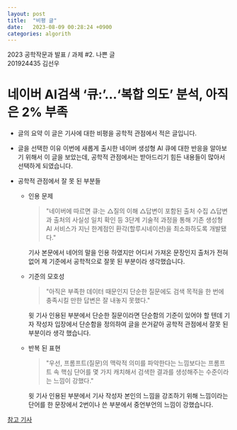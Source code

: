```yaml
---
layout: post
title:  "비평 글"
date:   2023-08-09 00:28:24 +0900
categories: algorith
---
```


2023 공학작문과 발표 / 과제 #2. 나쁜 글　　　　　　　　　　　　　　　　　　　201924435 김선우
# 네이버 AI검색 ‘큐:’…‘복합 의도’ 분석, 아직은 2% 부족
- 글의 요약
    이 글은 기사에 대한 비평을 공학적 관점에서 적은 글입니다.
- 글을 선택한 이유
이번에 새롭게 출시한 네이버 생성형 AI 큐에 대한 반응을 알아보기 위해서 
이 글을 보았는데, 공학적 관점에서는 받아드리기 힘든 내용들이 많아서 선택하게
되였습니다. 

- 공학적 관점에서 잘 못 된 부분들
    - 인용 문제
        > "네이버에 따르면 큐:는 △질의 이해 △답변이 포함된 출처 수집 △답변과 출처의 사실성 일치 확인 등 3단계 기술적 과정을 통해 기존 생성형 AI 서비스가 지닌 한계점인 환각(할루시네이션)을 최소화하도록 개발됐다." 

        기사 본문에서 네어의 말을 인용 하였지만 어디서 가져온 문장인지 출처가 전혀 없어 제 기준에서 공학적으로 잘못 된 부분이라 생각했습니다.

    - 기준의 모호성 
        > "아직은 부족한 데이터 때문인지 단순한 질문에도 검색 목적을 한 번에 충족시킬 만한 답변은 잘 내놓지 못했다." 
    
        윗 기사 인용된 부분에서 단순한 질문이라면 단순함의 기준이 있어야 할 텐데 기자 작성자 입장에서 단순함을 정의하여 글을 쓴거같아 공학적 관점에서 잘못 된 부분이라 생각 했습니다.
        
    - 반복 된 표현 
        > "우선, 프롬프트(질문)의 맥락적 의미를 파악한다는 느낌보다는 프롬프트 속 핵심 단어를 몇 가지 캐치해서 검색한 결과를 생성해주는 수준이라는 느낌이 강했다."
    
        윗 기사 인용된 부분에서 기사 작성자 본인의 느낌을 강조하기 위해 느낌이라는 단어를 한 문장에서 2번이나 쓴 부분에서 중언부언의 느낌이 강했습니다.
        
[참고 기사](https://www.ceoscoredaily.com/page/view/2023092116204975099)






